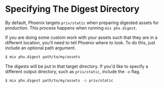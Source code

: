 # Specifying The Digest Directory

By default, Phoenix targets `priv/static` when preparing digested assets for
production. This process happens when running `mix phx.digest`.

If you are doing some custom work with your assets such that they are in a
different location, you'll need to tell Phoenix where to look. To do this,
just include an optional path argument.

```bash
$ mix phx.digest path/to/my/assets
```

The digests will be put in that target directory. If you'd like to specify a
different output directory, such as `priv/static`, include the `-o` flag.

```bash
$ mix phx.digest path/to/my/assets -o priv/static
```
